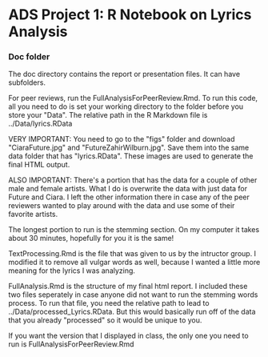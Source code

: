 # ADS Project 1:  R Notebook on Lyrics Analysis

### Doc folder

The doc directory contains the report or presentation files. It can have subfolders.  

For peer reviews, run the FullAnalysisForPeerReview.Rmd. To run this code, all you need to do is set your working directory to the folder before you store your "Data". The relative path in the R Markdown file is ../Data/lyrics.RData

VERY IMPORTANT: You need to go to the "figs" folder and download "CiaraFuture.jpg" and "FutureZahirWilburn.jpg". Save them into the same data folder that has "lyrics.RData". These images are used to generate the final HTML output.

ALSO IMPORTANT: There's a portion that has the data for a couple of other male and female artists. What I do is overwrite the data with just data for Future and Ciara. I left the other information there in case any of the peer reviewers wanted to play around with the data and use some of their favorite artists.

The longest portion to run is the stemming section. On my computer it takes about 30 minutes, hopefully for you it is the same!

TextProcessing.Rmd is the file that was given to us by the intructor group. I modified it to remove all vulgar words as well, because I wanted a little more meaning for the lyrics I was analyzing.

FullAnalysis.Rmd is the structure of my final html report. I included these two files seperately in case anyone did not want to run the stemming words process. To run that file, you need the relative path to lead to ../Data/processed_Lyrics.RData. But this would basically run off of the data that you already "processed" so it would be unique to you.

If you want the version that I displayed in class, the only one you need to run is FullAnalysisForPeerReview.Rmd
